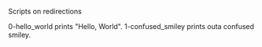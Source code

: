 Scripts on redirections


0-hello_world prints "Hello, World".
1-confused_smiley prints outa confused smiley.
